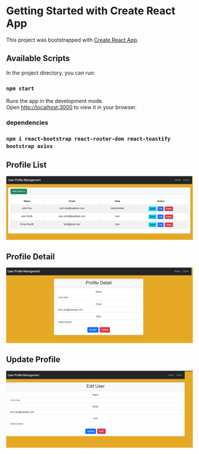 # Getting Started with Create React App

This project was bootstrapped with [Create React App](https://github.com/facebook/create-react-app).

## Available Scripts

In the project directory, you can run:

### `npm start`

Runs the app in the development mode.\
Open [http://localhost:3000](http://localhost:3000) to view it in your browser.






### dependencies



### `npm i react-bootstrap react-router-dom react-toastify bootstrap axios` 

## Profile List

![Profile List](images/listprofile.png)

## Profile Detail

![Profile Detail](images/profiledetail.png)

## Update Profile

![Update Profile](images/update.png)
